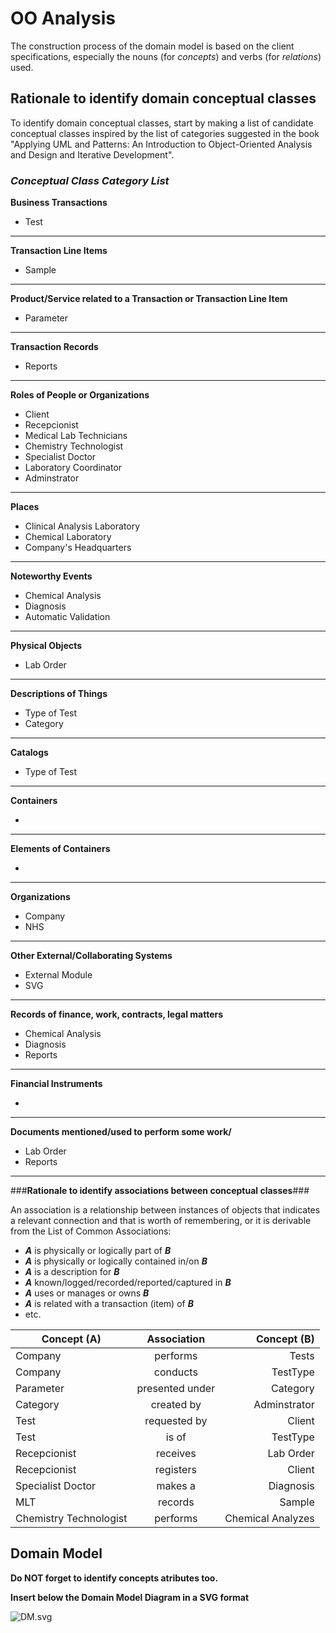 # OO Analysis #

The construction process of the domain model is based on the client specifications, especially the nouns (for _concepts_) and verbs (for _relations_) used. 

## Rationale to identify domain conceptual classes ##
To identify domain conceptual classes, start by making a list of candidate conceptual classes inspired by the list of categories suggested in the book "Applying UML and Patterns: An Introduction to Object-Oriented Analysis and Design and Iterative Development". 


### _Conceptual Class Category List_ ###

**Business Transactions**

* Test

---

**Transaction Line Items**

* Sample

---

**Product/Service related to a Transaction or Transaction Line Item**

* Parameter  

---


**Transaction Records**

*  Reports

---  


**Roles of People or Organizations**

* Client
* Recepcionist
* Medical Lab Technicians
* Chemistry Technologist
* Specialist Doctor
* Laboratory Coordinator
* Adminstrator


---


**Places**

* Clinical Analysis Laboratory
* Chemical Laboratory
* Company's Headquarters

---

**Noteworthy Events**

* Chemical Analysis
* Diagnosis
* Automatic Validation
---


**Physical Objects**

* Lab Order

---


**Descriptions of Things**

* Type of Test
* Category


---


**Catalogs**

*  Type of Test

---


**Containers**

*  

---


**Elements of Containers**

*  

---


**Organizations**

* Company  
* NHS

---

**Other External/Collaborating Systems**

*  External Module
*  SVG


---


**Records of finance, work, contracts, legal matters**

* Chemical Analysis
* Diagnosis
* Reports

---


**Financial Instruments**

*  

---


**Documents mentioned/used to perform some work/**

* Lab Order
* Reports
---



###**Rationale to identify associations between conceptual classes**###

An association is a relationship between instances of objects that indicates a relevant connection and that is worth of remembering, or it is derivable from the List of Common Associations: 

+ **_A_** is physically or logically part of **_B_**
+ **_A_** is physically or logically contained in/on **_B_**
+ **_A_** is a description for **_B_**
+ **_A_** known/logged/recorded/reported/captured in **_B_**
+ **_A_** uses or manages or owns **_B_**
+ **_A_** is related with a transaction (item) of **_B_**
+ etc.



| Concept (A) 		|  Association   	|  Concept (B) |
|----------	   		|:-------------:		|------:       |
| Company 	| performs| Tests|
|Company | conducts | TestType
| Parameter 	| presented under  | Category  |
| Category | created by | Adminstrator
| Test | requested by | Client
| Test | is of | TestType
| Recepcionist | receives | Lab Order
| Recepcionist | registers | Client
| Specialist Doctor | makes a | Diagnosis|
| MLT | records | Sample
| Chemistry Technologist | performs | Chemical Analyzes





## Domain Model

**Do NOT forget to identify concepts atributes too.**

**Insert below the Domain Model Diagram in a SVG format**

![DM.svg](DM.svg)




